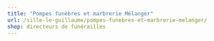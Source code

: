 ```yaml
---
title: "Pompes funèbres et marbrerie Mélanger"
url: /sille-le-guillaume/pompes-funebres-et-marbrerie-melanger/
shop: directeurs de funérailles
---
```

